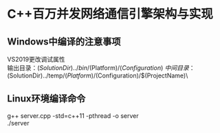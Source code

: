 # C++百万并发网络通信引擎架构与实现
## Windows中编译的注意事项
VS2019更改调试属性  
输出目录：$(SolutionDir)../bin/$(Platform)/$(Configuration)\  
中间目录：$(SolutionDir)../temp/$(Platform)/$(Configuration)/$(ProjectName)\  
## Linux环境编译命令
g++ server.cpp -std=c++11 -pthread -o server  
./server  
